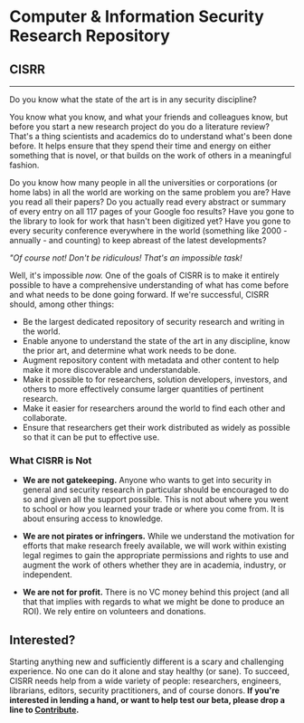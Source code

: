 # Computer & Information Security Research Repository
## CISRR

***
Do you know what the state of the art is in any security discipline?

You know what you know, and what your friends and colleagues know, but before you start a new research project do you do a literature review? That's a thing scientists and academics do to understand what's been done before. It helps ensure that they spend their time and energy on either something that is novel, or that builds on the work of others in a meaningful fashion.

Do you know how many people in all the universities or corporations (or home labs) in all the world are working on the same problem you are? Have you read all their papers? Do you actually read every abstract or summary of every entry on all 117 pages of your Google foo results?  Have you gone to the library to look for work that hasn't been digitized yet? Have you gone to every security conference everywhere in the world (something like 2000 - annually - and counting) to keep abreast of the latest developments?

*"Of course not! Don't be ridiculous! That's an impossible task!*

Well, it's impossible *now.* One of the goals of CISRR is to make it entirely possible to have a comprehensive understanding of what has come before and what needs to be done going forward. If we're successful, CISRR should, among other things:

* Be the largest dedicated repository of security research and writing in the world.
* Enable anyone to understand the state of the art in any discipline, know the prior art, and determine what work needs to be done.
* Augment repository content with metadata and other content to help make it more discoverable and understandable.
* Make it possible to for researchers, solution developers, investors, and others to more effectively consume larger quantities of pertinent research.
* Make it easier for researchers around the world to find each other and collaborate.
* Ensure that researchers get their work distributed as widely as possible so that it can be put to effective use.

### What CISRR is Not

* **We are not gatekeeping.** Anyone who wants to get into security in general and security research in particular should be encouraged to do so and given all the support possible. This is not about where you went to school or how you learned your trade or where you come from. It is about ensuring access to knowledge.

* **We are not pirates or infringers.** While we understand the motivation for efforts that make research freely available, we will work within existing legal regimes to gain the appropriate permissions and rights to use and augment the work of others whether they are in academia, industry, or independent.

* **We are not for profit.** There is no VC money behind this project (and all that that implies with regards to what we might be done to produce an ROI). We rely entire on volunteers and donations.

## Interested?

Starting anything new and sufficiently different is a scary and challenging experience. No one can do it alone and stay healthy (or sane). To succeed, CISRR needs help from a wide variety of people: researchers, engineers, librarians, editors, security practitioners, and of course donors. **If you're interested in lending a hand, or want to help test our beta, please drop a line to [Contribute](mailto:mike@cisrr.org).**
